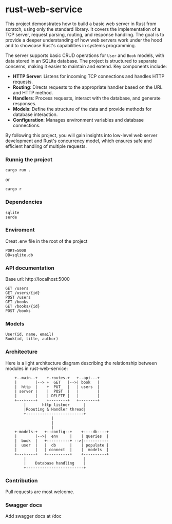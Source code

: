 # rust-web-service
This project demonstrates how to build a basic web server in Rust from scratch, using only the standard library. It covers the implementation of a TCP server, request parsing, routing, and response handling. The goal is to provide a deeper understanding of how web servers work under the hood and to showcase Rust's capabilities in systems programming.

The server supports basic CRUD operations for `User` and `Book` models, with data stored in an SQLite database. The project is structured to separate concerns, making it easier to maintain and extend. Key components include:

- **HTTP Server**: Listens for incoming TCP connections and handles HTTP requests.
- **Routing**: Directs requests to the appropriate handler based on the URL and HTTP method.
- **Handlers**: Process requests, interact with the database, and generate responses.
- **Models**: Define the structure of the data and provide methods for database interaction.
- **Configuration**: Manages environment variables and database connections.

By following this project, you will gain insights into low-level web server development and Rust's concurrency model, which ensures safe and efficient handling of multiple requests.

### Runnig the project
```
cargo run .
```
or 

```
cargo r
```

### Dependencies
```
sqlite
serde
```

### Enviroment
Creat .env file in the root of the project
```
PORT=5000
DB=sqlite.db
```

### API documentation
Base url: http://localhost:5000
```
GET /users
GET /users/{id}
POST /users
GET /books
GET /books/{id}
POST /books
```

### Models
```
User(id, name, email)
Book(id, title, author)
```

### Architecture
Here is a light architecture diagram describing the relationship between modules in rust-web-service:

```
    +--main--+    +-routes-+   +--api---+   
    |        |--> +  GET   |-->| book   |   
    |  http  |    +  PUT   |   | users  |    
    | server |    |  POST  |   |        |
    |        |    | DELETE |   |        |
    +---+----+    +--------+   +--------+
        |       http listner      |
        |Roouting & Handler thread|
        +-------------------------+
                    |
                    |
                    |
    +-models-+   +--config--+    +----db----+
    |        |-->|  env     |    | queries  |
    |  book  |   +----------+ -->|-----------      
    |  user  |   |  db      |    | populate |
    |        |   | connect  |    |  models  |     
    +---+----+   +----------+    +----------+
        |                         |
        |    Database handling    |
        +-------------------------+
```

### Contribution
Pull requests are most welcome.

### Swagger docs

Add swagger docs at /doc